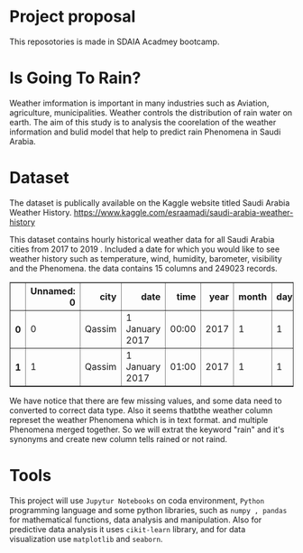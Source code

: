 # Project proposal
This reposotories is made in SDAIA Acadmey bootcamp.

# Is Going To Rain?
Weather imformation is important in many industries such as Aviation, agriculture, municipalities. 
Weather controls the distribution of rain water on earth. The aim of this study is to analysis the coorelation of the weather information and bulid model that help to predict rain Phenomena in Saudi Arabia. 

# Dataset 
The dataset is publically available on the Kaggle website titled Saudi Arabia Weather History.
https://www.kaggle.com/esraamadi/saudi-arabia-weather-history

This dataset contains hourly historical weather data for all Saudi Arabia cities from 2017 to 2019 . Included a date for which you would like to see weather history such as temperature, wind, humidity, barometer, visibility and the Phenomena. the data contains 15 columns and 249023 records. 

<table border="1" class="dataframe">
  <thead>
    <tr style="text-align: right;">
      <th></th>
      <th>Unnamed: 0</th>
      <th>city</th>
      <th>date</th>
      <th>time</th>
      <th>year</th>
      <th>month</th>
      <th>day</th>
      <th>hour</th>
      <th>minute</th>
      <th>weather</th>
      <th>temp</th>
      <th>wind</th>
      <th>humidity</th>
      <th>barometer</th>
      <th>visibility</th>
    </tr>
  </thead>
  <tbody>
    <tr>
      <th>0</th>
      <td>0</td>
      <td>Qassim</td>
      <td>1 January 2017</td>
      <td>00:00</td>
      <td>2017</td>
      <td>1</td>
      <td>1</td>
      <td>24</td>
      <td>0</td>
      <td>Clear</td>
      <td>17</td>
      <td>11</td>
      <td>64%</td>
      <td>1018.0</td>
      <td>16</td>
    </tr>
    <tr>
      <th>1</th>
      <td>1</td>
      <td>Qassim</td>
      <td>1 January 2017</td>
      <td>01:00</td>
      <td>2017</td>
      <td>1</td>
      <td>1</td>
      <td>1</td>
      <td>0</td>
      <td>Clear</td>
      <td>17</td>
      <td>6</td>
      <td>64%</td>
      <td>1018.0</td>
      <td>16</td>
    </tr>
  </tbody>
</table>


We have notice that there are few missing values, and some data need to converted to correct data type. Also it seems thatbthe weather column represet the weather Phenomena which is in text format. and multiple Phenomena merged together. So we will extrat  the keyword "rain" and it's synonyms and create new column tells rained or not raind.


# Tools
This project will use ```Jupytur Notebooks``` on coda environment, ```Python``` programming language and some python libraries, such as ```numpy , pandas``` for mathematical functions, data analysis and manipulation. Also for predictive data analysis it uses ```cikit-learn``` library, and for data visualization use ```matplotlib``` and ```seaborn```.


